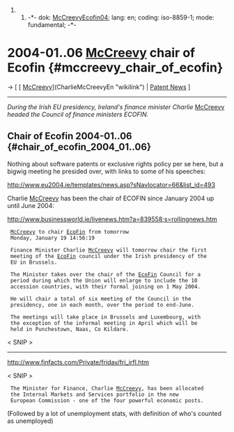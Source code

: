 1.  1.  -\*- dok: [McCreevyEcofin04](McCreevyEcofin04 "wikilink"); lang:
        en; coding: iso-8859-1; mode: fundamental; -\*-

# 2004-01..06 [McCreevy](McCreevy "wikilink") chair of Ecofin {#mccreevy_chair_of_ecofin}

-\> \[ [ [McCreevy](McCreevy "wikilink")](CharlieMcCreevyEn "wikilink")
\| [ Patent News](SwpatcninoEn "wikilink") \]

------------------------------------------------------------------------

*During the Irish EU presidency, Ireland\'s finance minister Charlie*
[McCreevy](McCreevy "wikilink") *headed the Council of finance ministers
ECOFIN.*

## Chair of Ecofin 2004-01..06 {#chair_of_ecofin_2004_01..06}

Nothing about software patents or exclusive rights policy per se here,
but a bigwig meeting he presided over, with links to some of his
speeches:

<http://www.eu2004.ie/templates/news.asp?sNavlocator=66&list_id=493>

Charlie [McCreevy](McCreevy "wikilink") has been the chair of ECOFIN
since January 2004 up until June 2004:

<http://www.businessworld.ie/livenews.htm?a=839558;s=rollingnews.htm>

` `[`McCreevy`](McCreevy "wikilink")` to chair `[`EcoFin`](EcoFin "wikilink")` from tomorrow `\
` Monday, January 19 14:56:19 `

` Finance Minister Charlie `[`McCreevy`](McCreevy "wikilink")` will tomorrow chair the first`\
` meeting of the `[`EcoFin`](EcoFin "wikilink")` council under the Irish presidency of the`\
` EU in Brussels. `

` The Minister takes over the chair of the `[`EcoFin`](EcoFin "wikilink")` Council for a`\
` period during which the Union will enlarge to include the 10`\
` accession countries, with their formal joining on 1 May 2004.`

` He will chair a total of six meeting of the Council in the`\
` presidency, one in each month, over the period to end-June. `\
`  `\
` The meetings will take place in Brussels and Luxembourg, with`\
` the exception of the informal meeting in April which will be`\
` held in Punchestown, Naas, Co Kildare.`

\< SNIP \>

------------------------------------------------------------------------

<http://www.finfacts.com/Private/friday/fri_irfl.htm>

\< SNIP \>

` The Minister for Finance, Charlie `[`McCreevy`](McCreevy "wikilink")`, has been allocated`\
` the Internal Markets and Services portfolio in the new`\
` European Commission - one of the four powerful economic posts. `

(Followed by a lot of unemployment stats, with definition of who\'s
counted as unemployed)
